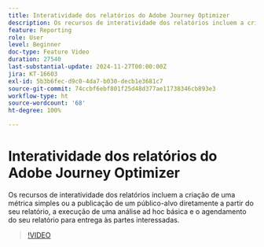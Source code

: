 ```yaml
---
title: Interatividade dos relatórios do Adobe Journey Optimizer
description: Os recursos de interatividade dos relatórios incluem a criação de uma métrica simples ou a publicação de um público-alvo diretamente a partir do seu relatório, a execução de uma análise ad hoc básica e o agendamento do seu relatório para entrega às partes interessadas.
feature: Reporting
role: User
level: Beginner
doc-type: Feature Video
duration: 27540
last-substantial-update: 2024-11-27T00:00:00Z
jira: KT-16603
exl-id: 5b3b6fec-d9c0-4da7-b030-decb1e3681c7
source-git-commit: 74ccbf6ebf801f25d48d377ae11738346cb893e3
workflow-type: ht
source-wordcount: '68'
ht-degree: 100%

---
```


# Interatividade dos relatórios do Adobe Journey Optimizer

Os recursos de interatividade dos relatórios incluem a criação de uma métrica simples ou a publicação de um público-alvo diretamente a partir do seu relatório, a execução de uma análise ad hoc básica e o agendamento do seu relatório para entrega às partes interessadas.

>[!VIDEO](https://video.tv.adobe.com/v/3440615/?learn=on)
